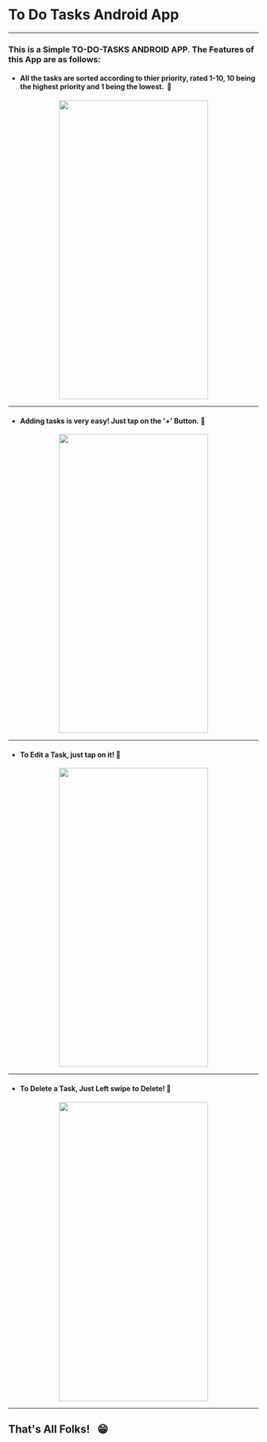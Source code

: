 # To Do Tasks Android App

---

### This is a Simple TO-DO-TASKS ANDROID APP. The Features of this App are as follows:

- #### All the tasks are sorted according to thier priority,  rated 1-10,  10 being the highest priority and 1 being the lowest.  &nbsp;:star_struck:

<p align="center">
<kbd><img src="https://user-images.githubusercontent.com/54215324/101629860-fe643080-3a47-11eb-90e2-801432f90d41.jpeg" width="300" height="600"></kbd>
</p>

---

- #### Adding tasks is very easy! Just tap on the '+' Button.&nbsp;:star_struck:

<p align="center">
<kbd><img src="https://user-images.githubusercontent.com/54215324/101631058-c362fc80-3a49-11eb-83a3-b71f2ee2686e.gif" width="300" height="600"></kbd>
</p>

---

- #### To Edit a Task, just tap on it!&nbsp;:star_struck:

<p align="center">
<kbd><img src="https://user-images.githubusercontent.com/54215324/101629770-d8d72700-3a47-11eb-8bd7-d37b06040170.gif" width="300" height="600"></kbd>
</p>

---

- #### To Delete a Task, Just Left swipe to Delete!&nbsp;:star_struck:

<p align="center">
<kbd><img src="https://user-images.githubusercontent.com/54215324/101631490-6a479880-3a4a-11eb-97ad-309e99afa913.gif" width="300" height="600"></kbd>
</p>

---

## That's All Folks! &nbsp; :grin:




